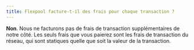 ```yaml
---
title: Flexpool facture-t-il des frais pour chaque transaction ?
---
```


**Non**. Nous ne facturons pas de frais de transaction supplémentaires de notre côté. Les seuls frais que vous paierez sont les frais de transaction du réseau, qui sont statiques quelle que soit la valeur de la transaction.
